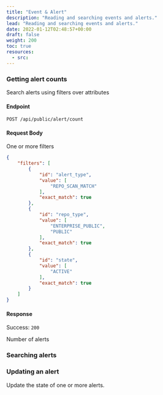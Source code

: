 ```yaml
---
title: "Event & Alert"
description: "Reading and searching events and alerts."
lead: "Reading and searching events and alerts."
date: 2022-01-12T02:48:57+00:00
draft: false
weight: 200
toc: true
resources:
  - src:
---
```


### Getting alert counts

Search alerts using filters over attributes

#### Endpoint

`POST /api/public/alert/count`

#### Request Body

One or more filters

```json
{
    "filters": [
        {
            "id": "alert_type",
            "value": [
                "REPO_SCAN_MATCH"
            ],
            "exact_match": true
        },
        {
            "id": "repo_type",
            "value": [
                "ENTERPRISE_PUBLIC",
                "PUBLIC"
            ],
            "exact_match": true
        },
        {
            "id": "state",
            "value": [
                "ACTIVE"
            ],
            "exact_match": true
        }
    ]
}
```

#### Response

Success: `200`

Number of alerts

### Searching alerts

### Updating an alert

Update the state of one or more alerts.
